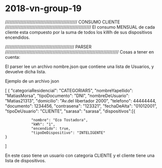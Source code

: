 # 2018-vn-group-19

/////////////////////////////////////////////// CONSUMO CLIENTE ////////////////////////////////////////////////////////
El consumo MENSUAL de cada cliente esta compuesto por la suma de todos los kWh de sus dispositivos encendidos.


///////////////////////////////////////////// PARSER //////////////////////////////////////////////////////////////////////////
Cosas a tener en cuenta:

El parser lee un archivo nombre.json que contiene una lista de Usuarios, y devuelve dicha lista.

Ejemplo de un archivo json

[
	{
		"categoriaResidencial": "CATEGORIAR5",
		"nombreYapellido": "MatiasMorsa",
		"tipoDocumento": "DNI",
		"nombreDeUsuario": "Matias21313",
		"domicilio": "Av.del libertador 2000",
		"telefono": 44444444,
		"documento": 1234456,
		"contrasena": "123321",
		"fechaDeAlta": "01012001",
		"tipoDeUsuario": "CLIENTE",
		"sarasa": "sarasa",
		"dispositivos":[{

				"nombre": "Eco Tostadora",
				"kWh": "1",
				"encendido": true,
				"tipoDeDispositivo": "INTELIGENTE"
    }
]

En este caso tiene un usuario con categoria CLIENTE y el cliente tiene una lista de dispositivos.
